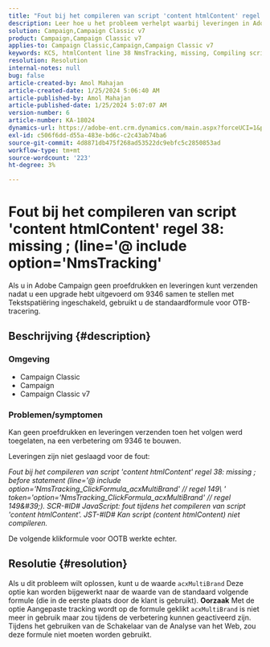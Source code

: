 ```yaml
---
title: "Fout bij het compileren van script 'content htmlContent' regel 38: missing ; (line='@ include option='NmsTracking'"
description: Leer hoe u het probleem verhelpt waarbij leveringen in Adobe Campaign niet kunnen worden gecompileerd met de fout ''Kan niet compileren''. Gebruik de standaardformule voor reeksspatiëring.
solution: Campaign,Campaign Classic v7
product: Campaign,Campaign Classic v7
applies-to: Campaign Classic,Campaign,Campaign Classic v7
keywords: KCS, htmlContent line 38 NmsTracking, missing, Compiling script, Campagne, Campaign Classic
resolution: Resolution
internal-notes: null
bug: false
article-created-by: Amol Mahajan
article-created-date: 1/25/2024 5:06:40 AM
article-published-by: Amol Mahajan
article-published-date: 1/25/2024 5:07:07 AM
version-number: 6
article-number: KA-18024
dynamics-url: https://adobe-ent.crm.dynamics.com/main.aspx?forceUCI=1&pagetype=entityrecord&etn=knowledgearticle&id=5ae0f184-3fbb-ee11-a569-6045bd006704
exl-id: c506f6dd-d55a-483e-bd6c-c2c43ab74ba6
source-git-commit: 4d8871db475f268ad53522dc9ebfc5c2850853ad
workflow-type: tm+mt
source-wordcount: '223'
ht-degree: 3%

---
```


# Fout bij het compileren van script &#39;content htmlContent&#39; regel 38: missing ; (line=&#39;@ include option=&#39;NmsTracking&#39;


Als u in Adobe Campaign geen proefdrukken en leveringen kunt verzenden nadat u een upgrade hebt uitgevoerd om 9346 samen te stellen met Tekstspatiëring ingeschakeld, gebruikt u de standaardformule voor OTB-tracering.

## Beschrijving {#description}


### <b>Omgeving</b>

- Campaign Classic
- Campaign
- Campaign Classic v7




### <b>Problemen/symptomen</b>

Kan geen proefdrukken en leveringen verzenden toen het volgen werd toegelaten, na een verbetering om 9346 te bouwen.

Leveringen zijn niet geslaagd voor de fout:

*Fout bij het compileren van script &#39;content htmlContent&#39; regel 38: missing ; before statement (line=&#39;@ include option=&#39;NmsTracking_ClickFormula_acxMultiBrand&#39; // regel 149\ &#39; token=&#39;option=&#39;NmsTracking_ClickFormula_acxMultiBrand&#39; // regel 149\&#39;). SCR-#ID# JavaScript: fout tijdens het compileren van script &#39;content htmlContent&#39;. JST-#ID# Kan script (content htmlContent) niet compileren.*

De volgende klikformule voor OOTB werkte echter.


## Resolutie {#resolution}


Als u dit probleem wilt oplossen, kunt u de waarde `acxMultiBrand` Deze optie kan worden bijgewerkt naar de waarde van de standaard volgende formule (die in de eerste plaats door de klant is gebruikt).
<b>Oorzaak</b>
Met de optie Aangepaste tracking wordt op de formule geklikt `acxMultiBrand` is niet meer in gebruik maar zou tijdens de verbetering kunnen geactiveerd zijn. Tijdens het gebruiken van de Schakelaar van de Analyse van het Web, zou deze formule niet moeten worden gebruikt.
